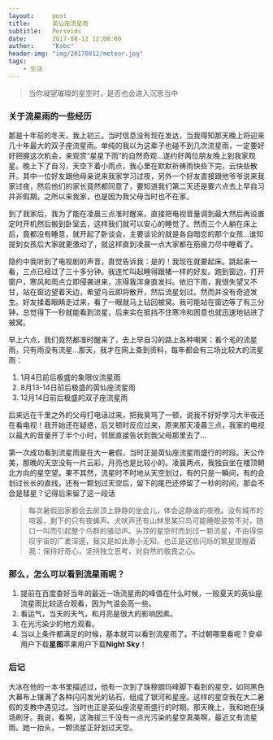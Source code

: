 ```yaml
---
layout:     post
title:      英仙座流星雨
subtitle:   Perseids
date:       2017-08-12 12:08:00
author:     "Ksbc"
header-img: "img/20170812/meteor.jpg"
tags:
    - 生活
---
```


> 当你凝望璀璨的星空时，是否也会进入沉思当中

### 关于流星雨的一些经历

那是十年前的冬天，我上初三。当时信息没有现在发达，当我得知那天晚上将迎来几十年最大的双子座流星雨。单纯的我以为这辈子也碰不到几次流星雨，一定要好好把握这次机会，来观赏“星星下雨”的自然奇观...遂约好两位朋友晚上到我家观星。晚上下了自习，天空下着小雨点，我心里在默默祈祷雨快些下完，云快些散开。其中一位好友跟他母亲说来我家学习过夜，另外一个好友直接跟他爷爷说来我家过夜，然后他们的家长竟然都同意了，要知道我们第二天还是要六点去上早自习并非假期。之所以来我家，也是因为我父母当时也不在家。

到了我家后，我为了能在凌晨三点准时醒来，直接把电视音量调到最大然后再设置定时开机然后搬到卧室去，这样我们就可以安心的睡觉了。然而三个人躺在床上后，竟都没有睡意，就开起了卧谈会，主要谈论的就是各自暗恋的那个女孩...谁知提到女孩后大家就更激动了，就这样直到凌晨一点大家都在筋疲力尽中睡着了。

隐约中我听到了电视剧的声音，直觉告诉我：是的！我现在就要起床。跳起来一看，三点已经过了三十多分钟。我连忙叫起睡得跟猪一样的好友。跑到窗边，打开窗户，寒风和雨点立即侵袭进来，冻得我浑身直发抖。依旧下雨，我很失望又不甘，站在窗边望着天边，希望乌云即将散开，然后流星划过。然而并没有奇迹发生。好友揉着眼睛走过来，看了一眼就马上钻回被窝。我可能站在窗边等了有三分钟，总觉得下一秒就能看到流星，后来实在抵挡不住寒冷和困意也就迅速地钻进了被窝。

早上六点，我们竟然都准时醒来了，去上早自习的路上各种嘲笑：看个毛的流星雨，只有雨没有流星...那天，我才在网上查到资料，每年都会有三场比较大的流星雨：
1. 1月4日前后极盛的象限仪流星雨
2. 8月13-14日前后极盛的英仙座流星雨
3. 12月14日前后极盛的双子座流星雨

后来远在千里之外的父母打电话过来，把我臭骂了一顿，说我不好好学习大半夜还在看电视！我开始还在疑惑，后又顿时反应过来，原来那天凌晨三点，我家的电视以最大的音量开了半个小时，邻居直接告状到我父母那里去了...

第一次成功看到流星雨是在大一暑假，当时正是英仙座流星雨盛行的时段。天公作美，那晚的天空没有一片云彩，月亮也是比较小的。凌晨两点，我独自坐在楼顶朝北方向的星空望。果不其然，流星时不时地从天空划过，有的只是一瞬间，有的会划过长长的直线，还有一颗划过天空后，留下的尾巴还停留了一秒的时间，那会不会是彗星？记得后来留了这一段话
>每次暑假回家都会去房顶上静静的坐会儿，体会这静谧的夜晚。没有城市的喧嚣，剩下的只有夜蝉声、犬吠声还有山林里某只鸟可能睡眠姿势不对，随口一叫而引起整个鸟群的骚动声。头顶的星空时而划过一颗流星，不由得惊叹宇宙的广袤深邃，我又是如此渺小无知。也正是这些闪烁的繁星提醒着我：保持好奇心，坚持独立思考，对自然的敬畏之心。

### 那么，怎么可以看到流星雨呢？

1. 提前在百度查好当年的最近一场流星雨的峰值在什么时候，一般夏天的英仙座流星雨比较适合观看，因为气温会高一些。
2. 看运气，当天的天气，和月亮是很大的影响因素。
3. 在光污染少的地方观看。
4. 当以上条件都满足的时候，基本就可以看到流星雨了。不过朝哪里看呢？安卓用户下载**星图**苹果用户下载**Night Sky**！

### 后记

大冰在他的一本书里描述过，他有一次到了珠穆朗玛峰脚下看到的星空，如同黑色大幕布上镶满了各种闪闪发光的钻石，组成了银河和星座。这样的星空我在大二暑假的支教中遇见过。当时也正是英仙座流星雨盛行的时期。那天晚上，我和她在操场刷牙。我说，看啊，这海拔三千没有一点光污染的星空真美啊，最近又有流星雨。她一抬头，一颗流星正好划过天空。
